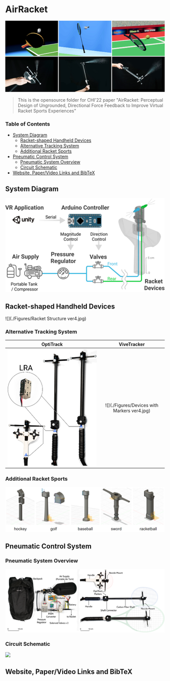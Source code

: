 # AirRacket

![](./Figures/Teaser_Figure_bordered.jpg)

>This is the opensource folder for CHI'22 paper "AirRacket: Perceptual Design of Ungrounded, Directional Force Feedback to Improve Virtual Racket Sports Experiences"

### Table of Contents  
- [System Diagram](#system-diagram)
  - [Racket-shaped Handheld Devices](#racket-shaped-handheld-devices)
  - [Alternative Tracking System](#alternative-tracking-system)
  - [Additional Racket Sports](#additional-racket-sports)
- [Pneumatic Control System](#pneumatic-control-system)
  - [Pneumatic System Overview](#pneumatic-system-overview)
  - [Circuit Schematic](#circuit-schematic)
- [Website, Paper/Video Links and BibTeX](#reference)

<a name="system-diagram"/>

## System Diagram

![](./Figures/SystemArchitecture.jpg)

<a name="racket-shaped-handheld-devices"/>

## Racket-shaped Handheld Devices

![](./Figures/Racket Structure ver4.jpg)

<a name="alternative-tracking-system"/>

### Alternative Tracking System

|                    OptiTrack                     |                         ViveTracker                          |
| :----------------------------------------------: | :----------------------------------------------------------: |
| ![](./Figures/LRA.PNG) | ![](./Figures/Devices with Markers ver4.jpg) |

<a name="additional-racket-sports"/>

### Additional Racket Sports

<img src="./Figures/AdditionalRacketsDesign.PNG" style="zoom:75%;" />

<a name="pneumatic-control-system"/>

## Pneumatic Control System

<a name="pneumatic-system-overview"/>

### Pneumatic System Overview
![](./Figures/DeviceLayout.png)

<a name="circuit-schematic"/>

### Circuit Schematic
![](./Figures/Circuit.png)

<a name="reference"/>

## Website, Paper/Video Links and BibTeX
